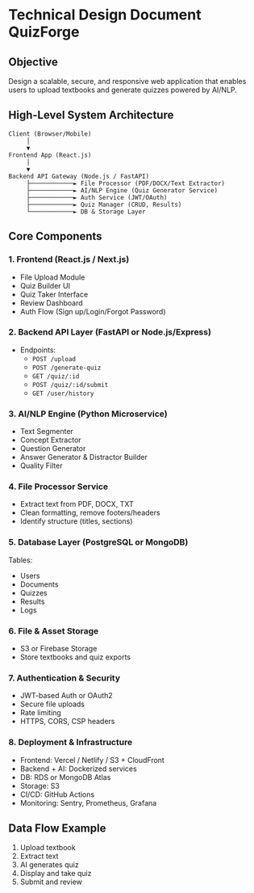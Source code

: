 # Technical Design Document QuizForge

## Objective

Design a scalable, secure, and responsive web application that enables users to upload textbooks and generate quizzes powered by AI/NLP.

## High-Level System Architecture

```
Client (Browser/Mobile)
     │
     ▼
Frontend App (React.js)
     │
     ▼
Backend API Gateway (Node.js / FastAPI)
     ├────────────► File Processor (PDF/DOCX/Text Extractor)
     ├────────────► AI/NLP Engine (Quiz Generator Service)
     ├────────────► Auth Service (JWT/OAuth)
     ├────────────► Quiz Manager (CRUD, Results)
     └────────────► DB & Storage Layer
```

## Core Components

### 1. Frontend (React.js / Next.js)

- File Upload Module
- Quiz Builder UI
- Quiz Taker Interface
- Review Dashboard
- Auth Flow (Sign up/Login/Forgot Password)

### 2. Backend API Layer (FastAPI or Node.js/Express)

- Endpoints:
  - `POST /upload`
  - `POST /generate-quiz`
  - `GET /quiz/:id`
  - `POST /quiz/:id/submit`
  - `GET /user/history`

### 3. AI/NLP Engine (Python Microservice)

- Text Segmenter
- Concept Extractor
- Question Generator
- Answer Generator & Distractor Builder
- Quality Filter

### 4. File Processor Service

- Extract text from PDF, DOCX, TXT
- Clean formatting, remove footers/headers
- Identify structure (titles, sections)

### 5. Database Layer (PostgreSQL or MongoDB)

Tables:
- Users
- Documents
- Quizzes
- Results
- Logs

### 6. File & Asset Storage

- S3 or Firebase Storage
- Store textbooks and quiz exports

### 7. Authentication & Security

- JWT-based Auth or OAuth2
- Secure file uploads
- Rate limiting
- HTTPS, CORS, CSP headers

### 8. Deployment & Infrastructure

- Frontend: Vercel / Netlify / S3 + CloudFront
- Backend + AI: Dockerized services
- DB: RDS or MongoDB Atlas
- Storage: S3
- CI/CD: GitHub Actions
- Monitoring: Sentry, Prometheus, Grafana

## Data Flow Example

1. Upload textbook
2. Extract text
3. AI generates quiz
4. Display and take quiz
5. Submit and review
